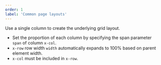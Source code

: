 ```yaml
---
order: 1
label: 'Common page layouts'
---
```


Use a single column to create the underlying grid layout.

- Set the proportion of each column by specifying the span parameter `span` of column `x-col`.
- `x-row` row width `width` automatically expands to 100% based on parent element width.
- `x-col` must be included in `x-row`.
